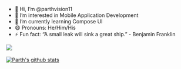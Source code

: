 - 👋 Hi, I’m @parthvision11
- 👀 I’m interested in Mobile Application Development
- 🌱 I’m currently learning Compose UI
- 😄 Pronouns: He/Him/His
- ⚡ Fun fact: “A small leak will sink a great ship.” - Benjamin Franklin
<!---
parthvision11/parthvision11 is a ✨ special ✨ repository because its `README.md` (this file) appears on your GitHub profile.
You can click the Preview link to take a look at your changes.
--->

<a href="https://github.com/parthvision11">
  <img align="center" src="https://github-readme-stats.vercel.app/api/top-langs/?username=parthvision11&count_private=true&theme=prussian" />
</a>
<br>
<br>
<a href="https://github.com/parthvision11">
 <img align="center" src="https://github-readme-stats.vercel.app/api?username=parthvision11&show_icons=true&theme=prussian&count_private=true&line_height=27" alt="Parth's github stats"/>
</a>
<br>
